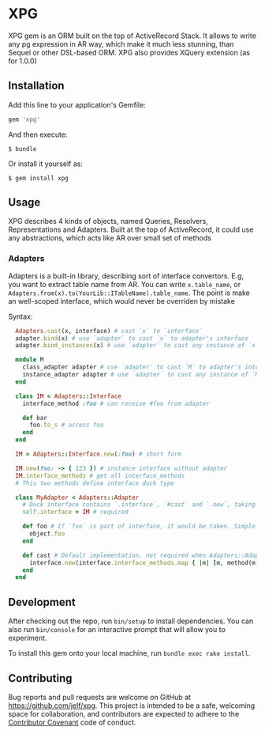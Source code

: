 # XPG

XPG gem is an ORM built on the top of ActiveRecord Stack.
It allows to write any pg expression in AR way, which make it
much less stunning, than Sequel or other DSL-based ORM.
XPG also provides XQuery extension (as for 1.0.0)


## Installation

Add this line to your application's Gemfile:

```ruby
gem 'xpg'
```

And then execute:

    $ bundle

Or install it yourself as:

    $ gem install xpg

## Usage

XPG describes 4 kinds of objects, named Queries, Resolvers, Representations
and Adapters. Built at the top of ActiveRecord, it could use any abstractions,
which acts like AR over small set of methods

### Adapters

Adapters is a built-in library, describing sort of interface convertors.
E.g, you want to extract table name from AR. You can write `x.table_name`,
or `Adapters.from(x).to(YourLib::ITableName).table_name`. The point is make an
well-scoped interface, which would never be overriden by mistake

Syntax:
```ruby
  Adapters.cast(x, interface) # cast `x` to `interface`
  adapter.bind(x) # use `adapter` to cast `x` to adapter's interface
  adapter.bind_instances(x) # use `adapter` to cast any instance of `x` to adapter's interface

  module M
    class_adapter adapter # use `adapter` to cast `M` to adapter's interface
    instance_adapter adapter # use `adapter` to cast any instance of `M` to adapter's interface
  end

  class IM < Adapters::Interface
    interface_method :foo # can receive #foo from adapter

    def bar
      foo.to_s # access foo
    end
  end

  IM = Adapters::Interface.new(:foo) # short form

  IM.new(foo: -> { 123 }) # instance interface without adapter
  IM.interface_methods # get all interface_methods
  # This two methods define interface duck type

  class MyAdapter < Adapters::Adapter
    # Duck interface contains `.interface`, `#cast` and `.new`, taking object
    self.interface = IM # required

    def foo # If `foo` is part of interface, it would be taken. Simple as hell
      object.foo
    end

    def cast # Default implementation, not required when Adapters::Adapter inherited
      interface.new(interface.interface_methods.map { |m| [m, method(m)] }.to_h)
    end
  end
```

## Development

After checking out the repo, run `bin/setup` to install dependencies.
You can also run `bin/console` for an interactive prompt
that will allow you to experiment.

To install this gem onto your local machine, run `bundle exec rake install`.

## Contributing

Bug reports and pull requests are welcome on GitHub at https://github.com/jelf/xpg.
This project is intended to be a safe, welcoming space for collaboration,
and contributors are expected to adhere to the
[Contributor Covenant](http://contributor-covenant.org) code of conduct.

